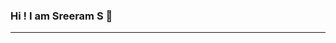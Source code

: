 ### Hi ! I am Sreeram S 👋
----------------------------------------------------------------------------
<link rel="stylesheet" href="https://cdn.jsdelivr.net/gh/devicons/devicon@v2.12.0/devicon.min.css">
<i class="devicon-css3-plain"></i>

<!--
**sreeram2001/sreeram2001** is a ✨ _special_ ✨ repository because its `README.md` (this file) appears on your GitHub profile.

Here are some ideas to get you started:

- 🔭 I’m currently working on ...
- 🌱 I’m currently learning ...
- 👯 I’m looking to collaborate on ...
- 🤔 I’m looking for help with ...
- 💬 Ask me about ...
- 📫 How to reach me: ...
- 😄 Pronouns: ...
- ⚡ Fun fact: ...
-->
